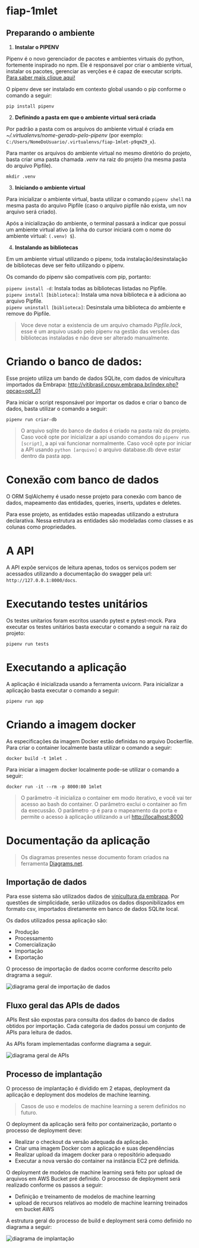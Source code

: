 # fiap-1mlet

## Preparando o ambiente

1. **Instalar o PIPENV**

Pipenv é o novo gerenciador de pacotes e ambientes virtuais do python, fortemente inspirado no npm. Ele é responsavel por criar o ambiente virtual, instalar os pacotes, gerenciar as verções e é capaz de executar scripts.
[Para saber mais clique aqui!](https://blog.rocketseat.com.br/domine-o-pipenv-otimizando-a-criacao-de-ambientes-virtuais-em-python/)

O pipenv deve ser instalado em contexto global usando o pip conforme o comando a seguir:

`pip install pipenv`

2. **Definindo a pasta em que o ambiente virtual será criada**

Por padrão a pasta com os arquivos do ambiente virtual é criada em *~/.virtualenvs/nome-gerado-pelo-pipenv* (por exemplo: `C:/Users/NomeDoUsuario/.virtualenvs/fiap-1mlet-p9qmZ9_x`).

Para manter os arquivos do ambiente virtual no mesmo diretório do projeto, basta criar uma pasta chamada *.venv* na raiz do projeto (na mesma pasta do arquivo Pipfile).

`mkdir .venv`

3. **Iniciando o ambiente virtual**

Para inicializar o ambiente virtual, basta utilizar o comando `pipenv shell` na mesma pasta do arquivo Pipfile (caso o arquivo pipfile não exista, um nov arquivo será criado).

Após a inicialização do ambiente, o terminal passará a indicar que possui um ambiente virtual ativo (a linha do cursor iniciará com o nome do ambiente virtual: `(.venv) $`).

4. **Instalando as bibliotecas**

Em um ambiente virtual utilizando o pipenv, toda instalação/desinstalação de bibliotecas deve ser feito utilizando o pipenv.

Os comando do pipenv são compativeis com pip, portanto:

`pipenv install -d`: Instala todas as bibliotecas listadas no Pipfile.<br>
`pipenv install [biblioteca]`: Instala uma nova biblioteca e à adiciona ao arquivo Pipfile.<br>
`pipenv uninstall [biblioteca]`: Desinstala uma biblioteca do ambiente e remove do Pipfile.<br>

> Voce deve notar a existencia de um arquivo chamado *Pipfile.lock*, esse é um arquivo usado pelo pipenv na gestão das versões das bibliotecas instaladas e não deve ser alterado manualmente.

# Criando o banco de dados:

Esse projeto utiliza um bando de dados SQLite, com dados de vinicultura importados da Embrapa: http://vitibrasil.cnpuv.embrapa.br/index.php?opcao=opt_01

Para iniciar o script responsável por importar os dados e criar o banco de dados, basta utilizar o comando a seguir:

`pipenv run criar-db`

> O arquivo sqlite do banco de dados é criado na pasta raíz do projeto. Caso você opte por inicializar a api usando comandos do `pipenv run [script]`, a api vai funcionar normalmente. Caso você opte por iniciar a API usando `python [arquivo]` o arquivo database.db deve estar dentro da pasta app.

# Conexão com banco de dados

O ORM SqlAlchemy é usado nesse projeto para conexão com banco de dados, mapeamento das entidades, queries, inserts, updates e deletes.

Para esse projeto, as entidades estão mapeadas utilizando a estrutura declarativa. Nessa estrutura as entidades são modeladas como classes e as colunas como propriedades.

# A API

A API expõe serviços de leitura apenas, todos os serviços podem ser acessados utilizando a documentação do swagger pela url: `http://127.0.0.1:8000/docs`.


# Executando testes unitários

Os testes unitarios foram escritos usando pytest e pytest-mock. Para executar os testes unitários basta executar o comando a seguir na raiz do projeto:

`pipenv run tests`


# Executando a aplicação

A aplicação é inicializada usando a ferramenta uvicorn. Para inicializar a aplicação basta executar o comando a seguir:

`pipenv run app`


# Criando a imagem docker

As especificações da imagem Docker estão definidas no arquivo Dockerfile. Para criar o container localmente basta utilizar o comando a seguir:

`docker build -t 1mlet .`

Para iniciar a imagem docker localmente pode-se utilizar o comando a seguir:

`docker run -it --rm -p 8000:80 1mlet`

> O parâmetro -it inicializa o container em modo iterativo, e você vai ter acesso ao bash do container. O parâmetro exclui o container ao fim da execussão. O parâmetro -p é para o mapeamento da porta e permite o acesso à aplicação utilizando a url [http://localhost:8000](http://localhost:8000)


# Documentação da aplicação

> Os diagramas presentes nesse documento foram criados na ferramenta [Diagrams.net](https://app.diagrams.net/).


## Importação de dados

Para esse sistema são utilizados dados de [vinicultura da embrapa](http://vitibrasil.cnpuv.embrapa.br/index.php?opcao=opt_01). Por questões de simplicidade, serão utilizados os dados disponibilizados em formato csv, importados diretamente em banco de dados SQLite local.

Os dados utilizados pessa aplicação são:

* Produção
* Processamento
* Comercialização
* Importação
* Exportação

O processo de importação de dados ocorre conforme descrito pelo dragrama a seguir.

<img src="https://raw.githubusercontent.com/JonhatanHaisi/fiap-1mlet/main/Projeto_1/documentos/diagramas/Fluxo_Geral_de_Importação_de_Dados.png" alt="diagrama geral de importação de dados">


## Fluxo geral das APIs de dados

APIs Rest são expostas para consulta dos dados do banco de dados obtidos por importação. Cada categoria de dados possui um conjunto de APIs para leitura de dados.

As APIs foram implementadas conforme diagrama a seguir.

<img src="https://raw.githubusercontent.com/JonhatanHaisi/fiap-1mlet/main/Projeto_1/documentos/diagramas/Fluxo_Geral_das_APIs_de_Dados.png" alt="diagrama geral de APIs">


## Processo de implantação

O processo de implantação é dividido em 2 etapas, deployment da aplicação e deployment dos modelos de machine learning.

> Casos de uso e modelos de machine learning a serem definidos no futuro.

O deployment da aplicação será feito por containerização, portanto o processo de deployment deve:

* Realizar o checkout da versão adequada da aplicação.
* Criar uma imagem Docker com a aplicação e suas dependências
* Realizar upload da imagem docker para o repositório adequado
* Executar a nova versão do container na instância EC2 pré definida.



O deployment de modelos de machine learning será feito por upload de arquivos em AWS Bucket pré definido. O processo de deployment será realizado conforme os passos a seguir:

* Definição e treinamento de modelos de machine learning
* upload de recursos relativos ao modelo de machine learning treinados em bucket AWS

A estrutura geral do processo de build e deployment será como definido no diagrama a seguir:

<img src="https://raw.githubusercontent.com/JonhatanHaisi/fiap-1mlet/main/Projeto_1/documentos/diagramas/Diagrama_de_implantação.png" alt="diagrama de implantação">
